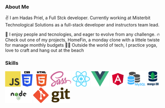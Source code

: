 
<h3>About Me </h3>

✌️ I am Hadas Priel, a Full Stck developer.
Currently working at Misterbit Technological Solutions as a full-stack developer and instructors team lead.

👥 I enjoy people and tecnologies, and eager to evolve from any challenge.
🔥 Check out one of my projects, HomeFin, a monday clone with a littele twiste for manage monthly budgets
🧘‍♀️ Outside the world of tech, I practice yoga, love to craft and hang out at the beach


<h3> Skills</h3>

<p>
<img src="./img/js.png" height="50" >
<img src="./img/css.png" height="50" > 
<img src="./img/html.png" height="50" >
<img src="./img/sass.png" height="50" >
<img src="./img/react.png" height="50" >
<img src="./img/vue.png" height="50" >
<img src="./img/angular.png" height="50" >
<img src="./img/mysql.png" height="50" >
<img src="./img/mongodb.png" height="50" >
<img src="./img/nodejs.png" height="50" >
<img src="./img/git.png" height="50" >
</p>



